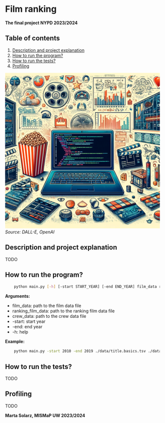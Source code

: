 # Film ranking

**The final project NYPD 2023/2024**

## Table of contents

1. [Description and project explanation](#description-and-project-explanation)
2. [How to run the program?](#how-to-run-the-program)
3. [How to run the tests?](#how-to-run-the-tests)
4. [Profiling](#profiling)

![img](img.webp)
*Source: DALL-E, OpenAI*

## Description and project explanation

TODO

## How to run the program?

```bash
    python main.py [-h] [-start START_YEAR] [-end END_YEAR] film_data ranking_film_data crew_data
```

**Arguments:**

- film_data: path to the film data file
- ranking_film_data: path to the ranking film data file
- crew_data: path to the crew data file
- -start: start year
- -end: end year
- -h: help

**Example:**

```bash
    python main.py -start 2010 -end 2019 ./data/title.basics.tsv ./data/title.ratings.tsv ./data/title.crew.tsv
```

## How to run the tests?

TODO

## Profiling

TODO

**Marta Solarz, MISMaP UW 2023/2024**